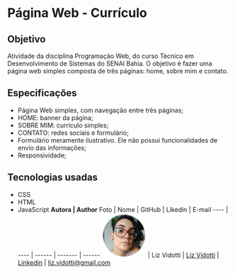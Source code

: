 # Página Web - Currículo
## Objetivo
Atividade da disciplina Programação Web, do curso Técnico em Desenvolvimento de Sistemas do SENAI Bahia. O objetivo é fazer uma página web simples composta de três páginas: home, sobre mim e contato.
## Especificações
- Página Web simples, com navegação entre três páginas;
- HOME: banner da página;
- SOBRE MIM: currículo simples;
- CONTATO: redes sociais e formulário;
- Formulário meramente ilustrativo. Ele não possui funcionalidades de envio das informações;
- Responsividade;
## Tecnologias usadas
- CSS
- HTML
- JavaScript
**Autora | Author**
Foto | Nome | GitHub | Likedin | E-mail
---- | ---- | ------ | ------- | ------
<img src="./img/perfil.png" width="100px">  | Liz Vidotti | [Liz Vidotti](https://github.com/lizvidotti91) | [Linkedin](https://www.linkedin.com/in/elisetevidotti/) | liz.vidotti@gmail.com
